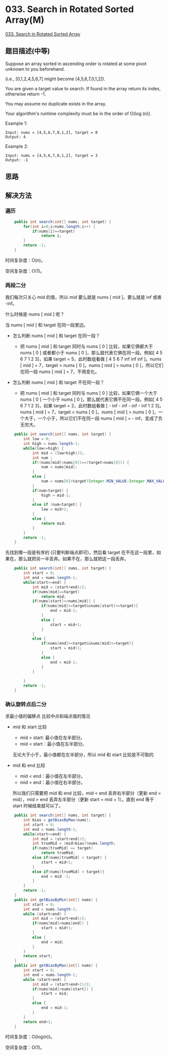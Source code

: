 # 033. Search in Rotated Sorted Array(M)
[033. Search in Rotated Sorted Array](https://leetcode-cn.com/problems/search-in-rotated-sorted-array/)

## 题目描述\(中等\)

Suppose an array sorted in ascending order is rotated at some pivot unknown to you beforehand.

\(i.e., \[0,1,2,4,5,6,7\] might become \[4,5,6,7,0,1,2\]\).

You are given a target value to search. If found in the array return its index, otherwise return -1.

You may assume no duplicate exists in the array.

Your algorithm's runtime complexity must be in the order of O(log (n)).

Example 1:

```
Input: nums = [4,5,6,7,0,1,2], target = 0
Output: 4
```

Example 2:

```
Input: nums = [4,5,6,7,0,1,2], target = 3
Output: -1
```

## 思路

## 解决方法

### 遍历

```java
    public int search(int[] nums, int target) {
        for(int i=0;i<nums.length;i++) {
            if(nums[i]==target)
                return i;
        }
        return -1;
    }
```
时间复杂度：O(n)。

空间复杂度：O(1)。



### 两段二分

我们每次只关心 mid 的值，所以 mid 要么就是 nums [ mid ]，要么就是 inf 或者 -inf。

什么时候是 nums [ mid ] 呢？

当 nums [ mid ] 和 target 在同一段里边。

- 怎么判断 nums [ mid ] 和 target 在同一段？
	- 把 nums [ mid ] 和 target 同时与 nums [ 0 ] 比较，如果它俩都大于 nums [ 0 ] 或者都小于 nums [ 0 ]，那么就代表它俩在同一段。例如[ 4 5 6 7 1 2 3]，如果 target = 5，此时数组看做 [ 4 5 6 7 inf inf inf ]。nums [ mid ] = 7，target > nums [ 0 ]，nums [ mid ] > nums [ 0 ]，所以它们在同一段 nums [ mid ] = 7，不用变化。

- 怎么判断 nums [ mid ] 和 target 不在同一段？

	- 把 nums [ mid ] 和 target 同时与 nums [ 0 ] 比较，如果它俩一个大于 nums [ 0 ] 一个小于 nums [ 0 ]，那么就代表它俩不在同一段。例如[ 4 5 6 7 1 2 3]，如果 target = 2，此时数组看做 [ - inf - inf - inf - inf 1 2 3]。nums [ mid ] = 7，target < nums [ 0 ]，nums [ mid ] > nums [ 0 ]，一个大于，一个小于，所以它们不在同一段 nums [ mid ] = - inf，变成了负无穷大。

```java
    public int search(int[] nums, int target) {
        int low = 0;
        int high = nums.length-1;
        while(low<=high) {
            int mid = (low+high)/2;
            int num ;
            if((nums[mid]<nums[0])==(target<nums[0])) {
                num = nums[mid];
            }
            else {
                num = nums[0]>target?Integer.MIN_VALUE:Integer.MAX_VALUE;
            }
            if(num>target) {
                high = mid-1;
            }
            else if (num<target) {
                low = mid+1;
            }
            else {
                return mid;
            }
        }
        return -1;
    }
```

先找到哪一段是有序的 (只要判断端点即可)，然后看 target 在不在这一段里，如果在，那么就把另一半丢弃。如果不在，那么就把这一段丢弃。

```java
	public int search(int[] nums, int target) {
		int start = 0;
		int end = nums.length-1;
		while(start<=end) {
			int mid = (start+end)/2;
			if(nums[mid]==target)
				return mid;
			if(nums[start]<=nums[mid]) {
				if(nums[mid]>=target&&nums[start]<=target){
					end = mid-1;
				}
				else {
					start = mid+1;
				}
			}
			else {
				if(nums[end]>=target&&nums[mid]<=target){
					start = mid+1;
				}
				else {
					end = mid-1;
				}	
			}
			
		}
		return -1;
	}
```



### 确认旋转点后二分

求最小值的偏移点
比较中点和端点值的情况
- mid 和 start 比较
  - mid > start: 最小值在左半部分。
  - mid < start：最小值在左半部分。
  
  无论大于小于，最小值都在左半部分，所以 mid 和 start 比较是不可取的
- mid 和 end 比较
  - mid < end：最小值在左半部分。
  - mid > end：最小值在右半部分。

  所以我们只需要把 mid 和 end 比较，mid < end 丢弃右半部分（更新 end = mid），mid > end 丢弃左半部分（更新 start = mid + 1）。直到 end 等于 start 时候结束就可以了。 

```java
	public int search(int[] nums, int target) {
		int bias = getBiasByMax(nums);
		int start = 0;
		int end = nums.length-1;
		while(start<=end) {
			int mid = (start+end)/2;
			int trueMid = (mid+bias)%nums.length;
			if(nums[trueMid] == target)
				return trueMid;
			else if(nums[trueMid] < target) {
				start = mid+1;
			}
			else if(nums[trueMid] > target){
				end = mid -1;
			}
		}
		return -1;
	}
	public int getBiasByMin(int[] nums) {
		int start = 0;
		int end = nums.length-1;
		while (start<end) {
			int mid = (start+end)/2;
			if(nums[mid]>nums[end]) {
				start = mid+1;
			}
			else {
				end = mid;
			}
		}
		return start;
	}
	public int getBiasByMax(int[] nums) {
		int start = 0;
		int end = nums.length-1;
		while (start<end) {
			int mid = (start+end+1)/2;
			if(nums[mid]>nums[start]) {
				start = mid;
			}
			else {
				end = mid-1;
			}
		}
		return end+1;
	}
```

时间复杂度：O(log(n))。

空间复杂度：O(1)。
